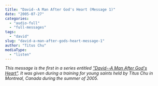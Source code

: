 ```yaml
---
title: "David--A Man After God's Heart (Message 1)"
date: "2005-07-27"
categories: 
  - "audio-full"
  - "full-messages"
tags: 
  - "david"
slug: "david-a-man-after-gods-heart-message-1"
author: "Titus Chu"
mediaType: 
  - "listen"
---
```


_This message is the first in a series entitled ["David--A Man After God's Heart"](https://www.asweetsavor.org/conference-david). It was given during a training for young saints held by Titus Chu in Montreal, Canada during the summer of 2005._
